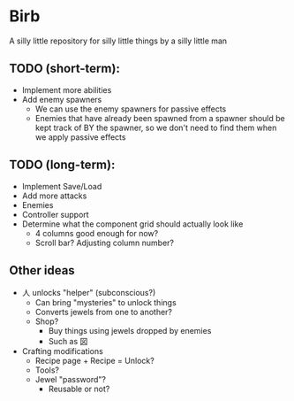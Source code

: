 # Birb
A silly little repository for silly little things by a silly little man

## TODO (short-term):
- Implement more abilities
- Add enemy spawners
	- We can use the enemy spawners for passive effects
	- Enemies that have already been spawned from a spawner should be kept
	  track of BY the spawner, so we don't need to find them when we apply
	  passive effects

## TODO (long-term):
- Implement Save/Load
- Add more attacks
- Enemies
- Controller support
- Determine what the component grid should actually look like
	- 4 columns good enough for now?
	- Scroll bar? Adjusting column number?

## Other ideas
- 人 unlocks "helper" (subconscious?)
	- Can bring "mysteries" to unlock things
	- Converts jewels from one to another?
	- Shop?
		- Buy things using jewels dropped by enemies
		- Such as 図
- Crafting modifications
	- Recipe page + Recipe = Unlock?
	- Tools?
	- Jewel "password"?
		- Reusable or not?
